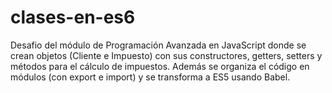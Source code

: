 # clases-en-es6
Desafio del módulo de Programación Avanzada en JavaScript donde se crean objetos (Cliente e Impuesto) con sus constructores, getters, setters y métodos para el cálculo de impuestos. Además se organiza el código en módulos (con export e import) y se transforma a ES5 usando Babel.
